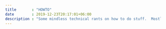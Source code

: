 ```yaml
---
title       : "HOWTO"
date        : 2019-12-23T20:17:01+06:00
description : "Some mindless technical rants on how to do stuff.  Mostly GoLang, Flutter and cloud stuff."
---
```


